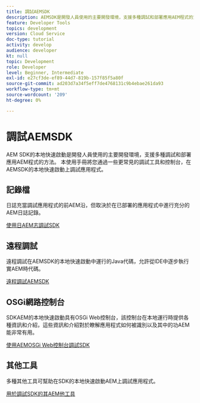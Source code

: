 ```yaml
---
title: 調試AEMSDK
description: AEMSDK是開發人員使用的主要開發環境，支援多種調試和部署應用AEM程式的方法。
feature: Developer Tools
topics: development
version: Cloud Service
doc-type: tutorial
activity: develop
audience: developer
kt: null
topic: Development
role: Developer
level: Beginner, Intermediate
exl-id: e27cf3de-ef89-44d7-819b-157f85f5a80f
source-git-commit: ad203d7a34f5eff7de4768131c9b4ebae261da93
workflow-type: tm+mt
source-wordcount: '209'
ht-degree: 0%

---
```


# 調試AEMSDK

AEM SDK的本地快速啟動是開發人員使用的主要開發環境，支援多種調試和部署應用AEM程式的方法。 本使用手冊將您通過一些更常見的調試工具和控制台，在AEMSDK的本地快速啟動上調試應用程式。

## 記錄檔

日誌充當調試應用程式的前AEM沿，但取決於在已部署的應用程式中進行充分的AEM日誌記錄。

[使用日AEM志調試SDK](./logs.md)

## 遠程調試

遠程調試在AEMSDK的本地快速啟動中運行的Java代碼，允許從IDE中逐步執行實AEM時代碼。

[遠程調試AEMSDK](./remote-debugging.md)

## OSGi網路控制台

SDKAEM的本地快速啟動具有OSGi Web控制台，該控制台在本地運行時提供各種資訊和介紹，這些資訊和介紹對於瞭解應用程式如何被識別以及其中的功AEM能非常有用。

[使用AEMOSGi Web控制台調試SDK](./osgi-web-consoles.md)

## 其他工具

多種其他工具可幫助在SDK的本地快速啟動AEM上調試應用程式。

[用於調試SDK的其AEM他工具](./other-tools.md)
